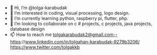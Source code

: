 - 👋 Hi, I’m @tolga-karabudak
- 👀 I’m interested in coding, visual processing, logo design.
- 🌱 I’m currently learning python, raspberry pi, flutter, php.
- 💞️ I’m looking to collaborate on c # projects, c projects, java projects, database design
- 📫 How to reach me tolgakarabudak2@gmail.com--https://www.linkedin.com/in/tolgahan-karabudak-9279b3206/  https://www.twitter.com/tolgakkb

<!---
tolga-karabudak/tolga-karabudak is a ✨ special ✨ repository because its `README.md` (this file) appears on your GitHub profile.
You can click the Preview link to take a look at your changes.
--->
